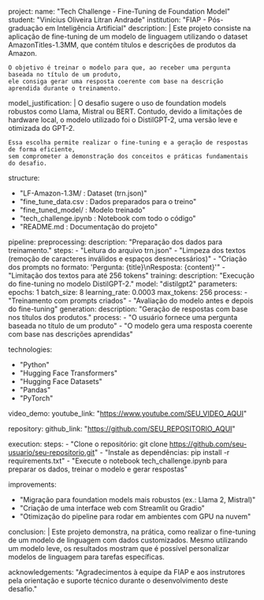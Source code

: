project:
  name: "Tech Challenge - Fine-Tuning de Foundation Model"
  student: "Vinícius Oliveira Litran Andrade"
  institution: "FIAP - Pós-graduação em Inteligência Artificial"
  description: |
    Este projeto consiste na aplicação de fine-tuning de um modelo de linguagem utilizando o dataset AmazonTitles-1.3MM,
    que contém títulos e descrições de produtos da Amazon.

    O objetivo é treinar o modelo para que, ao receber uma pergunta baseada no título de um produto,
    ele consiga gerar uma resposta coerente com base na descrição aprendida durante o treinamento.

  model_justification: |
    O desafio sugere o uso de foundation models robustos como Llama, Mistral ou BERT.
    Contudo, devido a limitações de hardware local, o modelo utilizado foi o DistilGPT-2,
    uma versão leve e otimizada do GPT-2.

    Essa escolha permite realizar o fine-tuning e a geração de respostas de forma eficiente,
    sem comprometer a demonstração dos conceitos e práticas fundamentais do desafio.

structure:
  - "LF-Amazon-1.3M/ : Dataset (trn.json)"
  - "fine_tune_data.csv : Dados preparados para o treino"
  - "fine_tuned_model/ : Modelo treinado"
  - "tech_challenge.ipynb : Notebook com todo o código"
  - "README.md : Documentação do projeto"

pipeline:
  preprocessing:
    description: "Preparação dos dados para treinamento."
    steps:
      - "Leitura do arquivo trn.json"
      - "Limpeza dos textos (remoção de caracteres inválidos e espaços desnecessários)"
      - "Criação dos prompts no formato: 'Pergunta: {title}\\nResposta: {content}'"
      - "Limitação dos textos para até 256 tokens"
  training:
    description: "Execução do fine-tuning no modelo DistilGPT-2."
    model: "distilgpt2"
    parameters:
      epochs: 1
      batch_size: 8
      learning_rate: 0.0003
      max_tokens: 256
    process:
      - "Treinamento com prompts criados"
      - "Avaliação do modelo antes e depois do fine-tuning"
  generation:
    description: "Geração de respostas com base nos títulos dos produtos."
    process:
      - "O usuário fornece uma pergunta baseada no título de um produto"
      - "O modelo gera uma resposta coerente com base nas descrições aprendidas"

technologies:
  - "Python"
  - "Hugging Face Transformers"
  - "Hugging Face Datasets"
  - "Pandas"
  - "PyTorch"

video_demo:
  youtube_link: "https://www.youtube.com/SEU_VIDEO_AQUI"

repository:
  github_link: "https://github.com/SEU_REPOSITORIO_AQUI"

execution:
  steps:
    - "Clone o repositório: git clone https://github.com/seu-usuario/seu-repositorio.git"
    - "Instale as dependências: pip install -r requirements.txt"
    - "Execute o notebook tech_challenge.ipynb para preparar os dados, treinar o modelo e gerar respostas"

improvements:
  - "Migração para foundation models mais robustos (ex.: Llama 2, Mistral)"
  - "Criação de uma interface web com Streamlit ou Gradio"
  - "Otimização do pipeline para rodar em ambientes com GPU na nuvem"

conclusion: |
  Este projeto demonstra, na prática, como realizar o fine-tuning de um modelo de linguagem com dados customizados.
  Mesmo utilizando um modelo leve, os resultados mostram que é possível personalizar modelos de linguagem
  para tarefas específicas.

acknowledgements: "Agradecimentos à equipe da FIAP e aos instrutores pela orientação e suporte técnico durante o desenvolvimento deste desafio."

